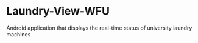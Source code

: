 # Laundry-View-WFU
Android application that displays the real-time status of university laundry machines
